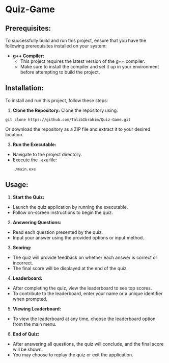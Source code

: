 # Quiz-Game

## Prerequisites:
To successfully build and run this project, ensure that you have the following prerequisites installed on your system:

- **g++ Compiler:**
  - This project requires the latest version of the g++ compiler.
  - Make sure to install the compiler and set it up in your environment before attempting to build the project.
 
## Installation:

To install and run this project, follow these steps:

1. **Clone the Repository:**
Clone the repository using:
```
git clone https://github.com/TalibIbrahim/Quiz-Game.git
```
Or download the repository as a ZIP file and extract it to your desired location.

3. **Run the Executable:**
- Navigate to the project directory.
- Execute the `.exe` file:
  ```
  ./main.exe
  ```
## Usage:

1. **Start the Quiz:**
- Launch the quiz application by running the executable.
- Follow on-screen instructions to begin the quiz.

2. **Answering Questions:**
- Read each question presented by the quiz.
- Input your answer using the provided options or input method.

3. **Scoring:**
- The quiz will provide feedback on whether each answer is correct or incorrect.
- The final score will be displayed at the end of the quiz.
4. **Leaderboard:**
- After completing the quiz, view the leaderboard to see top scores.
- To contribute to the leaderboard, enter your name or a unique identifier when prompted.

5. **Viewing Leaderboard:**
- To view the leaderboard at any time, choose the leaderboard option from the main menu.
  
6. **End of Quiz:**
- After answering all questions, the quiz will conclude, and the final score will be shown.
- You may choose to replay the quiz or exit the application.
